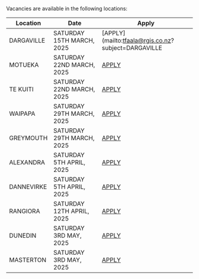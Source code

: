 Vacancies are available in the following locations:

| Location | Date | Apply |
|---|---|---|
|DARGAVILLE|SATURDAY 15TH MARCH, 2025| [APPLY](mailto:tfaala@rgis.co.nz?subject=DARGAVILLE |
|MOTUEKA|SATURDAY 22ND MARCH, 2025| [APPLY](mailto:tfaala@rgis.co.nz?subject=MOTUEKA%20-%20SATURDAY%2022ND%20MARCH) |
|TE KUITI|SATURDAY 22ND MARCH, 2025| [APPLY](mailto:tfaala@rgis.co.nz?subject=TE%20KUITI%20-%20SATURDAY%2022ND%20MARCH) |
|WAIPAPA|SATURDAY 29TH MARCH, 2025| [APPLY](mailto:tfaala@rgis.co.nz?subject=WAIPAPA%20-%20SATURDAY%2029TH%20MARCH) |
|GREYMOUTH|SATURDAY 29TH MARCH, 2025| [APPLY](mailto:tfaala@rgis.co.nz?subject=GREYMOUTH%20-%20SATURDAY%2029TH%20MARCH) |
|ALEXANDRA|SATURDAY 5TH APRIL, 2025| [APPLY](mailto:tfaala@rgis.co.nz?subject=ALEXANDRA%20-%20SATURDAY%205TH%20APRIL) |
|DANNEVIRKE|SATURDAY 5TH APRIL, 2025| [APPLY](mailto:tfaala@rgis.co.nz?subject=DANNEVIRKE%20-%20SATURDAY%205TH%20APRIL) |
|RANGIORA|SATURDAY 12TH APRIL, 2025| [APPLY](mailto:tfaala@rgis.co.nz?subject=RANGIORA%20-%20SATURDAY%2012TH%20APRIL) |
|DUNEDIN|SATURDAY 3RD MAY, 2025| [APPLY](mailto:tfaala@rgis.co.nz?subject=DUNEDIN%20-%20SATURDAY%203RD%20MAY) |
|MASTERTON|SATURDAY 3RD MAY, 2025| [APPLY](mailto:tfaala@rgis.co.nz?subject=MASTERTON%20-%20SATURDAY%203RD%20MAY) |
